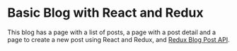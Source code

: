 # Basic Blog with React and Redux

This blog has a page with a list of posts, a page with a post detail and a page to create a new post using React and Redux, and [Redux Blog Post API](https://reduxblog.herokuapp.com/).